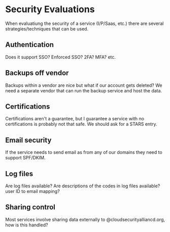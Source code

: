 # Security Evaluations

When evaluatiung the security of a service (I/P/Saas, etc.) there are several strategies/techniques that can be used. 

## Authentication

Does it support SSO? Enforced SSO? 2FA? MFA? etc.

## Backups off vendor

Backups within a vendor are nice but what if our account gets deleted? We need a separate vendor that can run the backup service and host the data.

## Certifications

Certifications aren't a guarantee, but I guarantee a service with no certifications is probably not that safe. We should ask for a STARS entry.

## Email security

If the service needs to send email as from any of our domains they need to support SPF/DKIM.

## Log files

Are log files available?
Are descriptions of the codes in log files available? user ID to email mapping?

## Sharing control

Most services involve sharing data externally to @cloudsecurityalliancd.org, how is this handled?

